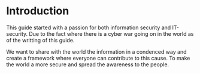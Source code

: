 # Introduction

This guide started with a passion for both information security and IT-security.
Due to the fact where there is a cyber war going on in the world as of the writting 
of this guide.

We want to share with the world the information in a condenced way and create 
a framework where everyone can contribute to this cause. To make the world a
more secure and spread the awareness to the people.
